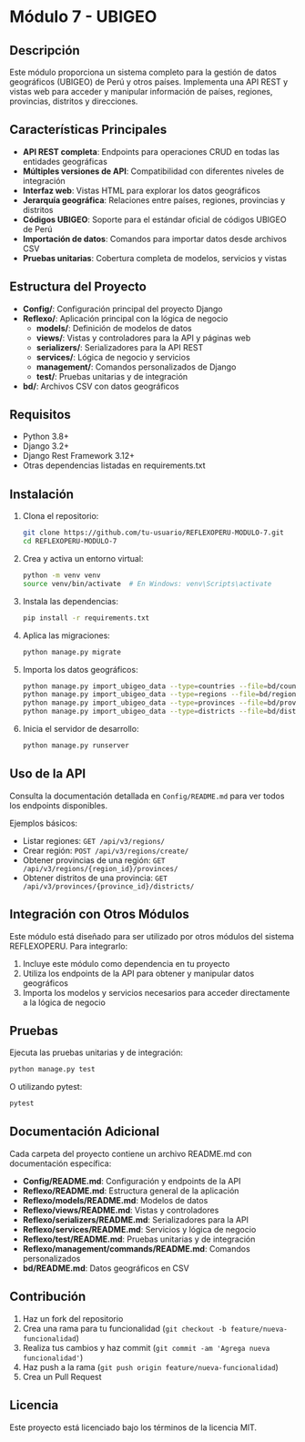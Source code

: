 # Módulo 7 - UBIGEO

## Descripción

Este módulo proporciona un sistema completo para la gestión de datos geográficos (UBIGEO) de Perú y otros países. Implementa una API REST y vistas web para acceder y manipular información de países, regiones, provincias, distritos y direcciones.

## Características Principales

- **API REST completa**: Endpoints para operaciones CRUD en todas las entidades geográficas
- **Múltiples versiones de API**: Compatibilidad con diferentes niveles de integración
- **Interfaz web**: Vistas HTML para explorar los datos geográficos
- **Jerarquía geográfica**: Relaciones entre países, regiones, provincias y distritos
- **Códigos UBIGEO**: Soporte para el estándar oficial de códigos UBIGEO de Perú
- **Importación de datos**: Comandos para importar datos desde archivos CSV
- **Pruebas unitarias**: Cobertura completa de modelos, servicios y vistas

## Estructura del Proyecto

- **Config/**: Configuración principal del proyecto Django
- **Reflexo/**: Aplicación principal con la lógica de negocio
  - **models/**: Definición de modelos de datos
  - **views/**: Vistas y controladores para la API y páginas web
  - **serializers/**: Serializadores para la API REST
  - **services/**: Lógica de negocio y servicios
  - **management/**: Comandos personalizados de Django
  - **test/**: Pruebas unitarias y de integración
- **bd/**: Archivos CSV con datos geográficos

## Requisitos

- Python 3.8+
- Django 3.2+
- Django Rest Framework 3.12+
- Otras dependencias listadas en requirements.txt

## Instalación

1. Clona el repositorio:
   ```bash
   git clone https://github.com/tu-usuario/REFLEXOPERU-MODULO-7.git
   cd REFLEXOPERU-MODULO-7
   ```

2. Crea y activa un entorno virtual:
   ```bash
   python -m venv venv
   source venv/bin/activate  # En Windows: venv\Scripts\activate
   ```

3. Instala las dependencias:
   ```bash
   pip install -r requirements.txt
   ```

4. Aplica las migraciones:
   ```bash
   python manage.py migrate
   ```

5. Importa los datos geográficos:
   ```bash
   python manage.py import_ubigeo_data --type=countries --file=bd/countries.csv
   python manage.py import_ubigeo_data --type=regions --file=bd/regions.csv
   python manage.py import_ubigeo_data --type=provinces --file=bd/provinces.csv
   python manage.py import_ubigeo_data --type=districts --file=bd/districts.csv
   ```

6. Inicia el servidor de desarrollo:
   ```bash
   python manage.py runserver
   ```

## Uso de la API

Consulta la documentación detallada en `Config/README.md` para ver todos los endpoints disponibles.

Ejemplos básicos:

- Listar regiones: `GET /api/v3/regions/`
- Crear región: `POST /api/v3/regions/create/`
- Obtener provincias de una región: `GET /api/v3/regions/{region_id}/provinces/`
- Obtener distritos de una provincia: `GET /api/v3/provinces/{province_id}/districts/`

## Integración con Otros Módulos

Este módulo está diseñado para ser utilizado por otros módulos del sistema REFLEXOPERU. Para integrarlo:

1. Incluye este módulo como dependencia en tu proyecto
2. Utiliza los endpoints de la API para obtener y manipular datos geográficos
3. Importa los modelos y servicios necesarios para acceder directamente a la lógica de negocio

## Pruebas

Ejecuta las pruebas unitarias y de integración:

```bash
python manage.py test
```

O utilizando pytest:

```bash
pytest
```

## Documentación Adicional

Cada carpeta del proyecto contiene un archivo README.md con documentación específica:

- **Config/README.md**: Configuración y endpoints de la API
- **Reflexo/README.md**: Estructura general de la aplicación
- **Reflexo/models/README.md**: Modelos de datos
- **Reflexo/views/README.md**: Vistas y controladores
- **Reflexo/serializers/README.md**: Serializadores para la API
- **Reflexo/services/README.md**: Servicios y lógica de negocio
- **Reflexo/test/README.md**: Pruebas unitarias y de integración
- **Reflexo/management/commands/README.md**: Comandos personalizados
- **bd/README.md**: Datos geográficos en CSV

## Contribución

1. Haz un fork del repositorio
2. Crea una rama para tu funcionalidad (`git checkout -b feature/nueva-funcionalidad`)
3. Realiza tus cambios y haz commit (`git commit -am 'Agrega nueva funcionalidad'`)
4. Haz push a la rama (`git push origin feature/nueva-funcionalidad`)
5. Crea un Pull Request

## Licencia

Este proyecto está licenciado bajo los términos de la licencia MIT.
